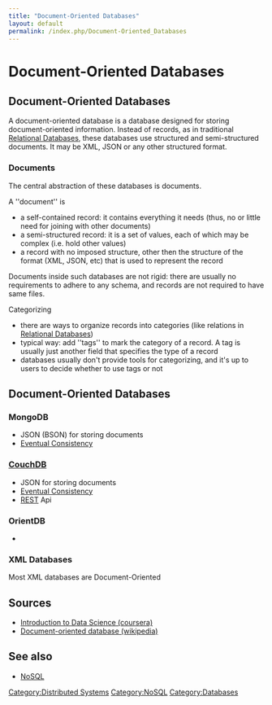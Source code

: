```yaml
---
title: "Document-Oriented Databases"
layout: default
permalink: /index.php/Document-Oriented_Databases
---
```


# Document-Oriented Databases

## Document-Oriented Databases
A document-oriented database is a database designed for storing document-oriented information. Instead of records, as in traditional [Relational Databases](Relational_Databases), these databases use structured and semi-structured documents. It may be XML, JSON or any other structured format. 


### Documents
The central abstraction of these databases is documents.

A ''document'' is 
- a self-contained record: it contains everything it needs (thus, no or little need for joining with other documents)
- a semi-structured record: it is a set of values, each of which may be complex (i.e. hold other values)
- a record with no imposed structure, other then the structure of the format (XML, JSON, etc) that is used to represent the record

Documents inside such databases are not rigid: there are usually no requirements to adhere to any schema, and records are not required to have same files. 

Categorizing
- there are ways to organize records into categories (like relations in [Relational Databases](Relational_Databases))
- typical way: add ''tags'' to mark the category of a record. A tag is usually just another field that specifies the type of a record
- databases usually don't provide tools for categorizing, and it's up to users to decide whether to use tags or not



## Document-Oriented Databases
### MongoDB
- JSON (BSON) for storing documents
- [Eventual Consistency](Eventual_Consistency)

### [CouchDB](CouchDB)
- JSON for storing documents
- [Eventual Consistency](Eventual_Consistency)
- [REST](REST) Api

### OrientDB
- 

### XML Databases
Most XML databases are Document-Oriented 


## Sources
- [Introduction to Data Science (coursera)](Introduction_to_Data_Science_(coursera))
- [Document-oriented database (wikipedia)](http://en.wikipedia.org/wiki/Document-oriented_database)

## See also
- [NoSQL](NoSQL)


[Category:Distributed Systems](Category_Distributed_Systems)
[Category:NoSQL](Category_NoSQL)
[Category:Databases](Category_Databases)